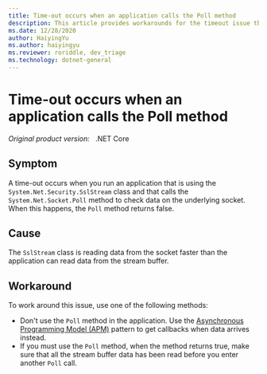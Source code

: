 ```yaml
---
title: Time-out occurs when an application calls the Poll method
description: This article provides workarounds for the timeout issue that occurs when an application calls the Poll method.
ms.date: 12/28/2020
author: HaiyingYu
ms.author: haiyingyu
ms.reviewer: roriddle, dev_triage
ms.technology: dotnet-general
---
```

# Time-out occurs when an application calls the Poll method

_Original product version:_ &nbsp; .NET Core

## Symptom

A time-out occurs when you run an application that is using the `System.Net.Security.SslStream` class and that calls the `System.Net.Socket.Poll` method to check data on the underlying socket. When this happens, the `Poll` method returns false.

## Cause

The `SslStream` class is reading data from the socket faster than the application can read data from the stream buffer.

## Workaround

To work around this issue, use one of the following methods:

- Don't use the `Poll` method in the application. Use the [Asynchronous Programming Model (APM)](/dotnet/standard/asynchronous-programming-patterns/asynchronous-programming-model-apm) pattern to get callbacks when data arrives instead.
- If you must use the `Poll` method, when the method returns true, make sure that all the stream buffer data has been read before you enter another `Poll` call.
